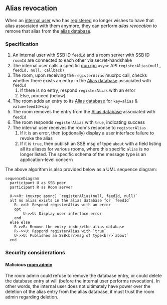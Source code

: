 ## Alias revocation

When an [internal user](../Stakeholders/Internal%20user.md) who has [registered](Registration.md) no longer wishes to have that alias associated with them anymore, they can perform *alias revocation* to remove that alias from the [alias database](Alias%20database.md).

### Specification

1. An internal user with SSB ID `feedId` and a room server with SSB ID `roomId` are connected to each other via secret-handshake
1. The internal user calls a specific [muxrpc](https://github.com/ssb-js/muxrpc/) `async` API `registerAlias(null, feedId, null, callback)`
1. The room, upon receiving the `registerAlias` muxrpc call, checks whether there exists an entry in the [Alias database](Alias%20database.md) associated with `feedId`
    1. If there is no entry, respond `registerAlias` with an error
    1. Else, proceed (below)
1. The room adds an entry to its [Alias database](Alias%20database.md) for `key=alias` & `value=feedId+sig`
1. The room removes the entry from the [Alias database](Alias%20database.md) associated with `feedId`
1. The room responds `registerAlias` with `true`, indicating success
1. The internal user receives the room's response to `registerAlias`
    1. If it is an error, then (optionally) display a user interface failure to revoke the alias
    1. If it is `true`, then publish an SSB msg of type `about` with a field listing all its aliases for various rooms, where this specific `alias` is no longer listed. The specific schema of the message type is an application-level concern

The above algorithm is also provided below as a UML sequence diagram:

```mermaid
sequenceDiagram
  participant U as SSB peer
  participant R as Room server

  U->>R: (muxrpc async) `registerAlias(null, feedId, null)`
  alt no alias exists in the alias database for `feedId`
    R-->>U: Respond registerAlias with an error
    opt
        U->>U: Display user interface error
    end
  else else
    R->>R: Remove the entry in<br/>the alias database
    R-->>U: Respond registerAlias with `true`
    U->>U: Publishes an SSB<br/>msg of type<br/>`about`
  end
```

### Security considerations

#### Malicious [room admin](../Stakeholders/Room%20admin.md)

The room admin could refuse to remove the database entry, or could delete the database entry at will (before the internal user performs revocation). In other words, the internal user does not ultimately have power over the deletion of the alias entry from the alias database, it must trust the room admin regarding deletion.